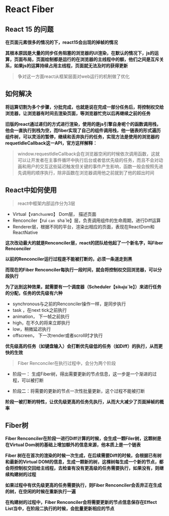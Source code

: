# React Fiber

## React 15  的问题

**在页面元素很多的情况的下，react15会出现的掉帧的情况**

**其根本原因是大量的同步任务阻塞的浏览器的UI渲染，在默认的情况下，js的运算，页面布局，页面绘制都是运行的在浏览器的主线程中的额，他们之间是互斥关系，如果js的运算持续占用主线程，页面就无法及时的获得更新**

> 争对这一方面react从框架层面对web运行的机制做了优化

## 如何解决

**将运算切割为多个步骤，分批完成，也就是说在完成一部分任务后，将控制权交给浏览器，让浏览器有时间去渲染页面，等浏览器忙完以后再继续之前的任务**

**旧版的react通过递归的方式进行渲染，使用的是js引擎自身呢个的函数调用栈，他会一直执行到栈为空，而fiber实现了自己的组件调用栈，他一链表的形式遍历组件树，可以灵活的暂停，继续和丢弃执行的任务，实现方法是使用的浏览器的requetIdleCallback这一API，官方这样解释：**

> window.requestIdleCallback会在浏览器空闲的时候依次调用函数，这就可以让开发者在主事件循环中执行后台或者低优先级的任务，而且不会对动画和用户的交互这些延迟触发但关键的事件产生影响，函数一般会按照先进先调用的顺序执行，除非函数在浏览器调用他之前就到了他的超出时间

## React中如何使用

> react中框架内部运作分为3层

- Virtual【van`chuo`wo】 Dom层， 描述页面
- Renconciler【rui `can `sha`le】层，负责调用组件的生命周期，进行Diff运算
- Renderer层，根据不同的平台，渲染出相应的页面，表现在ReactDom和ReactNative

**这次改动最大的就是Renconciler层，react的团队给他起了一个新名字，叫Fiber Renconciler**

**以前的Renconciler运行过程是不能被打断的，必须一条道走到黑**

**而现在的Fiber Renconciler每执行一段时间，就会将控制权交回浏览器，可以分段执行**

**为了达到这种效果，就需要有一个调度器（Scheduler【si`ke`ju`le】）来进行任务的分配，任务的优先级有六种**

- synchronous与之前的Renconciler操作一样，是同步执行
- task ，在next tick之前执行
- animation， 下一帧之前执行
- high，在不久的将来立即执行
- low，稍微延迟执行
- offscreen， 下一次render或者scroll时才执行

**优先级高的任务（如键盘输入）会打断优先级低的任务（如Diff）的执行，从而更快的生效**

> Fiber Renconciler在执行过程中，会分为两个阶段

- 阶段一： 生成Fiber树，得出需要更新的节点信息，这一步是一个渐进的过程，可以被打断

- 阶段二：将需要的更新的节点一次性批量更新，这个过程不能被打断

**阶段一被打断的特性，让优先级更高的任务先执行，从而大大减少了页面掉帧的概率**

## Fiber树

**Fiber Renconciler在阶段一进行Diff计算的时候，会生成一颗Filer树，这颗树是在Virtual Dom树的基础上增加额外的信息来源，他本质上是一个链表**

**Fiber 树在在首次的渲染的时候一次生成，在后续需要Diff的时候，会根据已有树和最新的Virtual DOM的信息，生成一颗新的树，这棵树每生成一个新的节点，都会将控制权交回给主线程，去检查有没有更高级的任务需要执行，如果没有，则继续构建树的过程**

**如果过程中有优先级更高的任务需要执行，则Fiber Renconciler会丢弃正在生成的树，在空闲的时候在重新执行一遍**

**在构建树的过程中，Fiber Renconciler会将需要更新的节点信息保存在Effect List当中，在阶段二执行的时候，会批量更新相应的节点**